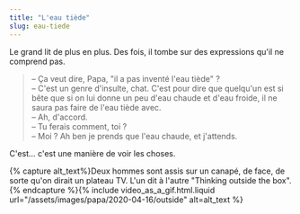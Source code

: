 ```yaml
---
title: "L'eau tiède"
slug: eau-tiede
---
```


Le grand lit de plus en plus. Des fois, il tombe sur des expressions qu'il ne comprend pas.

> – Ça veut dire, Papa, "il a pas inventé l'eau tiède" ?  
> – C'est un genre d'insulte, chat. C'est pour dire que quelqu'un est si bête que si on lui donne un peu d'eau chaude et d'eau froide, il ne saura pas faire de l'eau tiède avec.  
> – Ah, d'accord.  
> – Tu ferais comment, toi ?  
> – Moi ? Ah ben je prends que l'eau chaude, et j'attends.

C'est… c'est une manière de voir les choses.

{% capture alt_text%}Deux hommes sont assis sur un canapé, de face, de sorte qu'on dirait un plateau TV. L'un dit à l'autre "Thinking outside the box".{% endcapture %}{% include video_as_a_gif.html.liquid
url="/assets/images/papa/2020-04-16/outside"
alt=alt_text
%}
